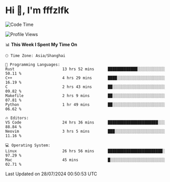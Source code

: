 # Hi 👋, I'm fffzlfk

<!--START_SECTION:waka-->
![Code Time](http://img.shields.io/badge/Code%20Time-824%20hrs%207%20mins-blue)

![Profile Views](http://img.shields.io/badge/Profile%20Views-0-blue)

📊 **This Week I Spent My Time On** 

```text
🕑︎ Time Zone: Asia/Shanghai

💬 Programming Languages: 
Rust                     13 hrs 52 mins      █████████████░░░░░░░░░░░░   50.11 % 
C++                      4 hrs 29 mins       ████░░░░░░░░░░░░░░░░░░░░░   16.19 % 
C                        2 hrs 43 mins       ██░░░░░░░░░░░░░░░░░░░░░░░   09.82 % 
Makefile                 2 hrs 9 mins        ██░░░░░░░░░░░░░░░░░░░░░░░   07.81 % 
Python                   1 hr 49 mins        ██░░░░░░░░░░░░░░░░░░░░░░░   06.62 % 

🔥 Editors: 
VS Code                  24 hrs 36 mins      ██████████████████████░░░   88.84 % 
Neovim                   3 hrs 5 mins        ███░░░░░░░░░░░░░░░░░░░░░░   11.16 % 

💻 Operating System: 
Linux                    26 hrs 56 mins      ████████████████████████░   97.29 % 
Mac                      45 mins             █░░░░░░░░░░░░░░░░░░░░░░░░   02.71 % 
```


 Last Updated on 28/07/2024 00:50:53 UTC
<!--END_SECTION:waka-->
